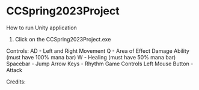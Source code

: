 # CCSpring2023Project
How to run Unity application
1) Click on the CCSpring2023Project.exe

Controls:
AD - Left and Right Movement
Q - Area of Effect Damage Ability (must have 100% mana bar)
W - Healing (must have 50% mana bar)
Spacebar - Jump
Arrow Keys - Rhythm Game Controls
Left Mouse Button - Attack

Credits:
